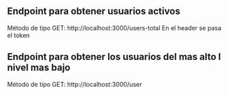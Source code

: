 ## Endpoint para obtener usuarios activos
Método de tipo GET: http://localhost:3000/users-total
En el header se pasa el token

## Endpoint para obtener los usuarios del mas alto l nivel mas bajo
Método de tipo GET: http://localhost:3000/user


